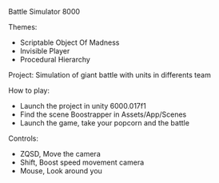 Battle Simulator 8000

Themes:
- Scriptable Object Of Madness
- Invisible Player
- Procedural Hierarchy

Project:
Simulation of giant battle with units in differents team

How to play:
- Launch the project in unity 6000.017f1
- Find the scene Boostrapper in Assets/App/Scenes
- Launch the game, take your popcorn and the battle

Controls:
- ZQSD, Move the camera
- Shift, Boost speed movement camera
- Mouse, Look around you
